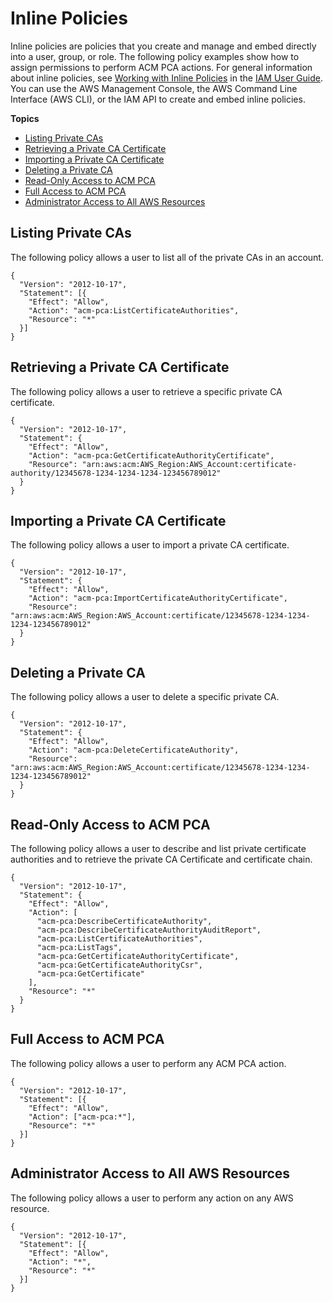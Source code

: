 # Inline Policies<a name="auth-inlinepolicies"></a>

Inline policies are policies that you create and manage and embed directly into a user, group, or role\. The following policy examples show how to assign permissions to perform ACM PCA actions\. For general information about inline policies, see [Working with Inline Policies](https://docs.aws.amazon.com/IAM/latest/UserGuide/access_policies_inline-using.html) in the [IAM User Guide](https://docs.aws.amazon.com/IAM/latest/UserGuide/)\. You can use the AWS Management Console, the AWS Command Line Interface \(AWS CLI\), or the IAM API to create and embed inline policies\. 

**Topics**
+ [Listing Private CAs](#policy-list-pcas)
+ [Retrieving a Private CA Certificate](#policy-retrieve-pca)
+ [Importing a Private CA Certificate](#policy-import-pca-cert)
+ [Deleting a Private CA](#policy-delete-pca)
+ [Read\-Only Access to ACM PCA](#policy-pca-read-only)
+ [Full Access to ACM PCA](#policy-pca-full-access)
+ [Administrator Access to All AWS Resources](#policy-aws-administrator)

## Listing Private CAs<a name="policy-list-pcas"></a>

 The following policy allows a user to list all of the private CAs in an account\. 

```
{
  "Version": "2012-10-17",
  "Statement": [{
    "Effect": "Allow",
    "Action": "acm-pca:ListCertificateAuthorities",
    "Resource": "*"
  }]
}
```

## Retrieving a Private CA Certificate<a name="policy-retrieve-pca"></a>

 The following policy allows a user to retrieve a specific private CA certificate\. 

```
{
  "Version": "2012-10-17",
  "Statement": {
    "Effect": "Allow",
    "Action": "acm-pca:GetCertificateAuthorityCertificate",
    "Resource": "arn:aws:acm:AWS_Region:AWS_Account:certificate-authority/12345678-1234-1234-1234-123456789012"
  }
}
```

## Importing a Private CA Certificate<a name="policy-import-pca-cert"></a>

The following policy allows a user to import a private CA certificate\. 

```
{
  "Version": "2012-10-17",
  "Statement": {
    "Effect": "Allow",
    "Action": "acm-pca:ImportCertificateAuthorityCertificate",
    "Resource": "arn:aws:acm:AWS_Region:AWS_Account:certificate/12345678-1234-1234-1234-123456789012"
  }
}
```

## Deleting a Private CA<a name="policy-delete-pca"></a>

 The following policy allows a user to delete a specific private CA\. 

```
{
  "Version": "2012-10-17",
  "Statement": {
    "Effect": "Allow",
    "Action": "acm-pca:DeleteCertificateAuthority",
    "Resource": "arn:aws:acm:AWS_Region:AWS_Account:certificate/12345678-1234-1234-1234-123456789012"
  }
}
```

## Read\-Only Access to ACM PCA<a name="policy-pca-read-only"></a>

 The following policy allows a user to describe and list private certificate authorities and to retrieve the private CA Certificate and certificate chain\. 

```
{
  "Version": "2012-10-17",
  "Statement": {
    "Effect": "Allow",
    "Action": [
      "acm-pca:DescribeCertificateAuthority",
      "acm-pca:DescribeCertificateAuthorityAuditReport",
      "acm-pca:ListCertificateAuthorities",
      "acm-pca:ListTags",
      "acm-pca:GetCertificateAuthorityCertificate",
      "acm-pca:GetCertificateAuthorityCsr",
      "acm-pca:GetCertificate"
    ],
    "Resource": "*"
  }
}
```

## Full Access to ACM PCA<a name="policy-pca-full-access"></a>

 The following policy allows a user to perform any ACM PCA action\. 

```
{
  "Version": "2012-10-17",
  "Statement": [{
    "Effect": "Allow",
    "Action": ["acm-pca:*"],
    "Resource": "*"
  }]
}
```

## Administrator Access to All AWS Resources<a name="policy-aws-administrator"></a>

 The following policy allows a user to perform any action on any AWS resource\. 

```
{
  "Version": "2012-10-17",
  "Statement": [{
    "Effect": "Allow",
    "Action": "*",
    "Resource": "*"
  }]
}
```